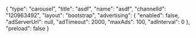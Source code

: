 {
    "type": "carousel",
    "title": "asdf",
    "name": "asdf",
    "channelId": "120963492",
    "layout": "bootstrap",
    "advertising": {
        "enabled": false,
        "adServerUrl": null,
        "adTimeout": 2000,
        "maxAds": 100,
        "adInterval": 0
    },
    "preload": false
}